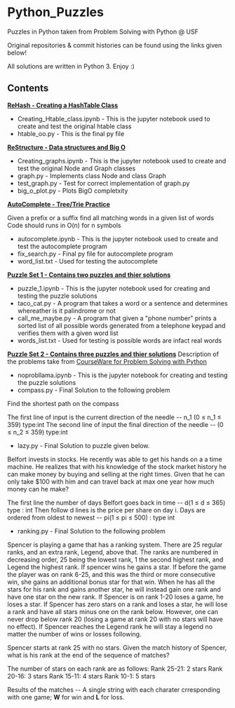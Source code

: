 # Python_Puzzles

Puzzles in Python taken from Problem Solving with Python @ USF

Original repositories & commit histories can be found using the links given below! 

All solutions are written in Python 3. Enjoy :)

## Contents

**[ReHash - Creating a HashTable Class](https://github.com/USF-MSAN689/rehash-danielleasavage)**
* Creating_Htable_class.ipynb - This is the jupyter notebook used to create and test the original htable class
* htable_oo.py - This is the final py file

**[ReStructure - Data structures and Big O](https://github.com/USF-MSAN689/restructure-danielleasavage)**
* Creating_graphs.ipynb - This is the jupyter notebook used to create and test the original Node and Graph classes
* graph.py - Implements class Node and class Graph
* test_graph.py - Test for correct implementation of graph.py
* big_o_plot.py - Plots BigO completxity

**[AutoComplete - Tree/Trie Practice](https://github.com/USF-MSAN689/autocomplete-danielleasavage)**

Given a prefix or a suffix find all matching words in a given list of words Code should runs in O(n) for n symbols
* autocomplete.ipynb - This is the jupyter notebook used to create and test the autocomplete program
* fix_search.py - Final py file for autocomplete program
* word_list.txt - Used for testing the autocomplete

**[Puzzle Set 1 - Contains two puzzles and thier solutions](https://github.com/USF-MSAN689/taco-cat-is-calling-danielleasavage)** 
* puzzle_1.ipynb - This is the jupyter notebook used for creating and testing the puzzle solutions
* taco_cat.py - A program that takes a word or a sentence and determines whereather is it palindrome or not
* call_me_maybe.py - A program that given a "phone number" prints a sorted list of all possible words generated from a telephone keypad and verifies them with a given word list
* words_list.txt - Used for testing is possible words are infact real words

**[Puzzle Set 2 - Contains three puzzles and thier solutions](https://github.com/USF-MSAN689/noprobllamma-danielleasavage)**
Description of the problems take from [CourseWare for Problem Solving with Python](https://github.com/USF-MSAN689/courseware/blob/master/hm-5/hm5.md)
* noprobllama.ipynb - This is the jupyter notebook for creating and testing the puzzle solutions
* compass.py - Final Solution to the following problem

Find the shortest path on the compass

The first line of input is the current direction of the needle -- n_1 (0 ≤ n_1 ≤ 359) type:int
The second line of input the final direction of the needle -- (0 ≤ n_2 ≤ 359) type:int


* lazy.py - Final Solution to puzzle given below.

Belfort invests in stocks. He recently was able to get his hands on a a time machine. He realizes that with his knowledge of the stock market history he can make money by buying and selling at the right times. Given that he can only take $100 with him and can travel back at max one year how much money can he make?

The first line the number of days Belfort goes back in time -- d(1 ≤ d ≤ 365) type : int
Then follow d lines is the price per share on day i. 
Days are ordered from oldest to newest -- pi(1 ≤ pi ≤ 500) : type int

* ranking.py - Final Solution to the following problem

Spencer is playing a game that has a ranking system. There are 25 regular ranks, and an extra rank, Legend, above that. The ranks are numbered in decreasing order, 25 being the lowest rank, 1 the second highest rank, and Legend the highest rank.
If spencer wins he gains a star. If before the game the player was on rank 6-25, and this was the third or more consecutive win, she gains an additional bonus star for that win. When he has all the stars for his rank and gains another star, he will instead gain one rank and have one star on the new rank.
If Spencer is on rank 1-20 loses a game, he loses a star. If Spencer has zero stars on a rank and loses a star, he will lose a rank and have all stars minus one on the rank below. However, one can never drop below rank 20 (losing a game at rank 20 with no stars will have no effect).
If Spencer reaches the Legend rank he will stay a legend no matter the number of wins or losses following. 

Spencer starts at rank 25 with no stars. Given the match history of Spencer, what is his rank at the end of the sequence of matches?

The number of stars on each rank are as follows:
Rank 25-21: 2 stars
Rank 20-16: 3 stars
Rank 15-11: 4 stars
Rank 10-1: 5 stars

Results of the matches -- A single string with each charater crresponding with one game; **W** for win and **L** for loss.

